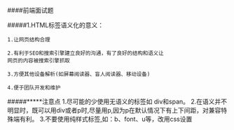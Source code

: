 ####前端面试题

#####1.HTML标签语义化的意义：

    1.让网页结构合理

    2.有利于SEO和搜索引擎建立良好的沟通，有了良好的结构和语义让
    网页的内容被搜索引擎抓取

    3.方便其他设备解析(如屏幕阅读器、盲人阅读器、移动设备)
    
    4.便于团队开发和维护

#####*****注意点
    1.尽可能的少使用无语义的标签如 div和span。
    2.在语义并不明显时，既可以用div或者p时,尽量用p,因为p在默认情况下有上下间距，对兼容特殊端有利。
    3.不要使用纯样式标签,如：b、font、u等，改用css设置
    